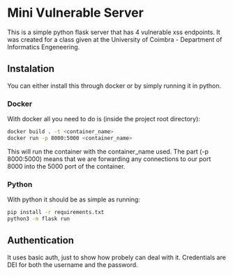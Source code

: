 # Mini Vulnerable Server

This is a simple python flask server that has 4 vulnerable xss endpoints. It was created for a class given at the University of Coimbra - Department of Informatics Engeneering.

## Instalation

You can either install this through docker or by simply running it in python.

### Docker

With docker all you need to do is (inside the project root directory):

```bash
docker build . -t <container_name>
docker run -p 8000:5000 <container_name>
```

This will run the container with the container_name used. The part (-p 8000:5000) means that we are forwarding any connections to our port 8000 into the 5000 port of the container.

### Python

With python it should be as simple as running:

```bash
pip install -r requirements.txt
python3 -m flask run
```

## Authentication

It uses basic auth, just to show how probely can deal with it. Credentials are DEI for both the username and the password.
